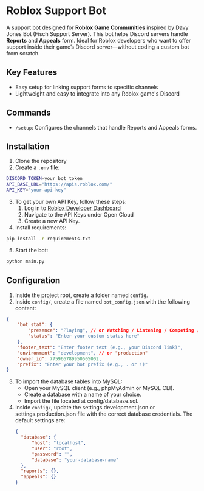# Roblox Support Bot
A support bot designed for **Roblox Game Communities** inspired by Davy Jones Bot (Fisch Support Server). This bot helps Discord servers handle **Reports** and **Appeals** form. Ideal for Roblox developers who want to offer support inside their game’s Discord server—without coding a custom bot from scratch.

## Key Features
- Easy setup for linking support forms to specific channels
- Lightweight and easy to integrate into any Roblox game's Discord

## Commands
- `/setup`: Configures the channels that handle Reports and Appeals forms.

## Installation
1. Clone the repository
2. Create a `.env` file:
  ```bash
  DISCORD_TOKEN=your_bot_token
  API_BASE_URL="https://apis.roblox.com/"
  API_KEY="your-api-key"
  ```
3. To get your own API Key, follow these steps:
   1. Log in to [Roblox Developer Dashboard](https://create.roblox.com/dashboard/credentials?activeTab=ApiKeysTab)
   2. Navigate to the API Keys under Open Cloud
   3. Create a new API Key.
4. Install requirements:
  ```bash
  pip install -r requirements.txt
  ```
5. Start the bot:
  ```bash
  python main.py
  ```

## Configuration
1. Inside the project root, create a folder named `config`.
2. Inside `config/`, create a file named `bot_config.json` with the following content:
  ```json
  {
      "bot_stat": {
          "presence": "Playing", // or Watching / Listening / Competing / Streaming
          "status": "Enter your custom status here"
      },
      "footer_text": "Enter footer text (e.g., your Discord link)",
      "environment": "development", // or "production"
      "owner_id": 775966789950505002,
      "prefix": "Enter your bot prefix (e.g., . or !)"
  }
  ```
3. To import the database tables into MySQL:
    - Open your MySQL client (e.g., phpMyAdmin or MySQL CLI).
    - Create a database with a name of your choice.
    - Import the file located at config/database.sql.
4. Inside `config/`, update the settings.development.json or settings.production.json file with the correct database credentials. The default settings are:
    ```json
    {
      "database": {
          "host": "localhost",
          "user": "root",
          "password": "",
          "database": "your-database-name"
      },
      "reports": {},
      "appeals": {}
    }
    ```